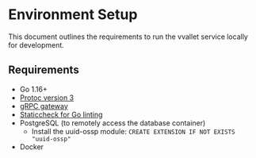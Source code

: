 # Environment Setup

This document outlines the requirements to run the vvallet service locally for development.

## Requirements
- Go 1.16+
- [Protoc version 3](https://grpc.io/docs/protoc-installation/)
- [gRPC gateway](github.com/grpc-ecosystem/grpc-gateway/protoc-gen-grpc-gateway)
- [Staticcheck for Go linting](https://staticcheck.io/docs/getting-started/)
- PostgreSQL (to remotely access the database container)
    - Install the uuid-ossp module: `CREATE EXTENSION IF NOT EXISTS "uuid-ossp"`
- Docker